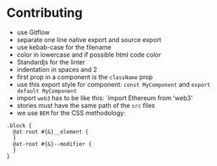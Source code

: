 # Contributing

- use Gitflow
- separate one line native export and source export
- use kebab-case for the filename
- color in lowercase and if possible html code color
- Standardjs for the linter
- indentation in spaces and 2
- first prop in a component is the `className` prop
- use this export style for component: `const MyComponent` and `export default MyComponent`
- import `web3` has to be like this: `import Ethereum from 'web3'
- stories must have the same path of the `src` files
- we use `BEM` for the CSS methodology:
```
.block {
  @at-root #{&}__element {
  }
  @at-root #{&}--modifier {
  }
}
```